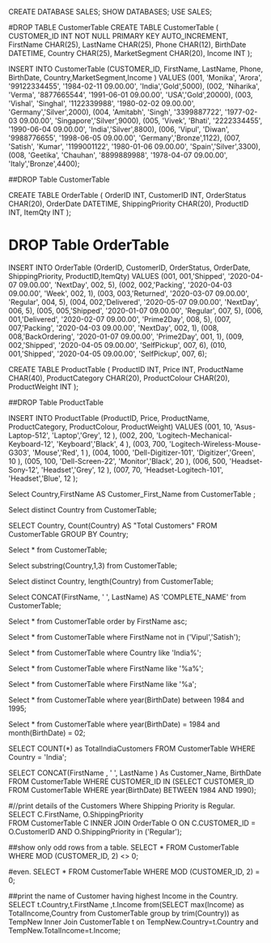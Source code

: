 CREATE DATABASE SALES;
SHOW DATABASES;
USE SALES;


#DROP TABLE CustomerTable
CREATE TABLE CustomerTable (
	CUSTOMER_ID INT NOT NULL PRIMARY KEY AUTO_INCREMENT,
	FirstName CHAR(25),
	LastName CHAR(25),
	Phone CHAR(12),
	BirthDate DATETIME,
	Country CHAR(25),
	MarketSegment CHAR(20),
	Income INT
);


INSERT INTO CustomerTable 
	(CUSTOMER_ID, FirstName, LastName, Phone, BirthDate, Country,MarketSegment,Income ) VALUES
		(001, 'Monika', 'Arora', '99122334455', '1984-02-11 09.00.00', 'India','Gold',5000),
		(002, 'Niharika', 'Verma', '8877665544', '1991-06-01 09.00.00', 'USA','Gold',20000),
		(003, 'Vishal', 'Singhal', '1122339988', '1980-02-02 09.00.00', 'Germany','Silver',2000),
		(004, 'Amitabh', 'Singh', '3399887722', '1977-02-03 09.00.00', 'Singapore','Silver',9000),
		(005, 'Vivek', 'Bhati', '2222334455', '1990-06-04 09.00.00', 'India','Silver',8800),
		(006, 'Vipul', 'Diwan', '9988776655', '1998-06-05 09.00.00', 'Germany','Bronze',1122),
		(007, 'Satish', 'Kumar', '1199001122', '1980-01-06 09.00.00', 'Spain','Silver',3300),
		(008, 'Geetika', 'Chauhan', '8899889988', '1978-04-07 09.00.00', 'Italy','Bronze',4400);

##DROP Table CustomerTable

CREATE TABLE OrderTable (
	OrderID INT,
	CustomerID INT,
	OrderStatus CHAR(20),
	OrderDate DATETIME,
	ShippingPriority  CHAR(20),
	ProductID	 INT,
	ItemQty INT
);

# DROP Table OrderTable
INSERT INTO OrderTable 
	(OrderID, CustomerID, OrderStatus, OrderDate, ShippingPriority, ProductID,ItemQty) VALUES
		(001, 001,'Shipped', '2020-04-07 09.00.00', 'NextDay', 002, 5),
		(002, 002,'Packing', '2020-04-03 09.00.00', 'Week', 002, 1),
		(003, 003,'Returned', '2020-03-07 09.00.00', 'Regular', 004, 5),
		(004, 002,'Delivered', '2020-05-07 09.00.00', 'NextDay', 006, 5),
		(005, 005,'Shipped', '2020-01-07 09.00.00', 'Regular', 007, 5),
		(006, 001,'Delivered', '2020-02-07 09.00.00', 'Prime2Day', 008, 5),
		(007, 007,'Packing', '2020-04-03 09.00.00', 'NextDay', 002, 1),
		(008, 008,'BackOrdering', '2020-01-07 09.00.00', 'Prime2Day', 001, 1),
		(009, 002,'Shipped', '2020-04-05 09.00.00', 'SelfPickup', 007, 6),
		(010, 001,'Shipped', '2020-04-05 09.00.00', 'SelfPickup', 007, 6);
		
CREATE TABLE ProductTable (
	ProductID INT,
	Price INT,
	ProductName CHAR(40),
	ProductCategory CHAR(20),
	ProductColour CHAR(20),
	ProductWeight  INT
);

##DROP Table ProductTable

INSERT INTO ProductTable 
	(ProductID, Price, ProductName, ProductCategory, ProductColour, ProductWeight) VALUES
	(001, 10, 'Asus-Laptop-512', 'Laptop','Grey', 12 ),
	(002, 200, 'Logitech-Mechanical-Keyboard-12', 'Keyboard','Black', 4 ),
	(003, 700, 'Logitech-Wireless-Mouse-G303', 'Mouse','Red', 1 ),
	(004, 1000, 'Dell-Digitizer-101', 'Digitizer','Green', 10 ),
	(005, 100, 'Dell-Screen-22', 'Monitor','Black', 20 ),
	(006, 500, 'Headset-Sony-12', 'Headset','Grey', 12 ),
		(007, 70, 'Headset-Logitech-101', 'Headset','Blue', 12 );
 
Select Country,FirstName  AS Customer_First_Name from CustomerTable ;

Select distinct Country from CustomerTable;

SELECT Country, Count(Country) AS "Total Customers"
FROM CustomerTable
GROUP BY Country;

Select * from CustomerTable;

Select substring(Country,1,3) from CustomerTable;

Select  distinct Country, length(Country) from CustomerTable;

Select CONCAT(FirstName, ' ', LastName) AS 'COMPLETE_NAME' from CustomerTable;

Select * from CustomerTable order by FirstName asc;

Select * from CustomerTable where FirstName not in ('Vipul','Satish');

Select * from CustomerTable where Country like 'India%';


Select * from CustomerTable where FirstName like '%a%';


Select * from CustomerTable where FirstName like '%a';


Select * from CustomerTable where year(BirthDate)  between 1984 and 1995;

Select * from CustomerTable where year(BirthDate) = 1984 and month(BirthDate) = 02;


SELECT COUNT(*) as TotalIndiaCustomers FROM CustomerTable WHERE Country  = 'India';


SELECT CONCAT(FirstName , ' ', LastName ) As Customer_Name, BirthDate
FROM CustomerTable 
WHERE CUSTOMER_ID  IN 
(SELECT CUSTOMER_ID  FROM CustomerTable 
WHERE year(BirthDate) BETWEEN 1984 AND 1990);


#//print details of the Customers Where Shipping Priority is Regular.
SELECT  C.FirstName, O.ShippingPriority  
FROM CustomerTable C
INNER JOIN OrderTable O
ON C.CUSTOMER_ID = O.CustomerID 
AND O.ShippingPriority  in ('Regular');


##show only odd rows from a table.
SELECT * FROM CustomerTable WHERE MOD (CUSTOMER_ID, 2) <> 0;

#even. 
SELECT * FROM CustomerTable WHERE MOD (CUSTOMER_ID, 2) = 0;



##print the name of Customer having highest Income in the Country.
SELECT t.Country,t.FirstName ,t.Income from(SELECT max(Income) as TotalIncome,Country from CustomerTable group by trim(Country)) as TempNew 
Inner Join CustomerTable t on TempNew.Country=t.Country 
 and TempNew.TotalIncome=t.Income;
